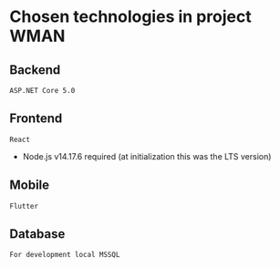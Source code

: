 Chosen technologies in project WMAN
==

## Backend
`ASP.NET Core 5.0`

## Frontend
`React`
- Node.js v14.17.6 required (at initialization this was the LTS version)

## Mobile
`Flutter`

## Database
`For development local MSSQL`